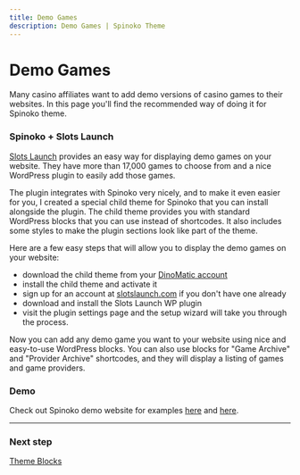 ```yaml
---
title: Demo Games
description: Demo Games | Spinoko Theme
---
```


# Demo Games

Many casino affiliates want to add demo versions of casino games to their websites. In this page you'll find the recommended way of doing it for Spinoko theme.

### Spinoko + Slots Launch

[Slots Launch](https://dinomatic.com/refer/slotslaunch) provides an easy way for displaying demo games on your website. They have more than 17,000 games to choose from and a nice WordPress plugin to easily add those games.

The plugin integrates with Spinoko very nicely, and to make it even easier for you, I created a special child theme for Spinoko that you can install alongside the plugin.
The child theme provides you with standard WordPress blocks that you can use instead of shortcodes.
It also includes some styles to make the plugin sections look like part of the theme.

Here are a few easy steps that will allow you to display the demo games on your website:

- download the child theme from your [DinoMatic account](https://dinomatic.com/account)
- install the child theme and activate it
- sign up for an account at [slotslaunch.com](https://dinomatic.com/refer/slotslaunch) if you don't have one already
- download and install the Slots Launch WP plugin
- visit the plugin settings page and the setup wizard will take you through the process.

Now you can add any demo game you want to your website using nice and easy-to-use WordPress blocks.
You can also use blocks for "Game Archive" and "Provider Archive" shortcodes, and they will display a listing of games and game providers.

### Demo

Check out Spinoko demo website for examples [here](https://demos.dinomatic.com/kuala-lumpur/game/blood-suckers-ii/) and [here](https://demos.dinomatic.com/kuala-lumpur/game/blood-suckers/).

---

### Next step

[Theme Blocks](/docs/spinoko/blocks/)
